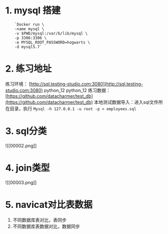 # 1. mysql 搭建

		`Docker run \
		-name mysql \
		-v $PWD/mysql:/var/b/lib/mysql \
		-p 3306:3306 \
		-e MYSQL_ROOT_PASSWORD=hogwarts \
		-d mysql5.7`

# 2. 练习地址

练习环境：
[http://sql.testing-studio.com:3080](http://sql.testing-studio.com:3080) python_12 python_12 练习数据：
[https://github.com/datacharmer/test_db](https://github.com/datacharmer/test_db)
本地测试数据导入：进入sql文件所在目录，执行
`Mysql -h 127.0.0.1 -u root -p < employees.sql`

# 3. sql分类

![[00002.png]]

# 4. join类型

![[00003.png]]

# 5. navicat对比表数据

1. 不同数据库表对比，表同步
2. 不同数据库表数据对比，数据同步
